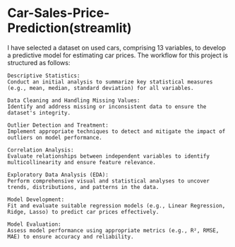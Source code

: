 # Car-Sales-Price-Prediction(streamlit)

I have selected a dataset on used cars, comprising 13 variables, to develop a predictive model for estimating car prices. The workflow for this project is structured as follows:

    Descriptive Statistics:
    Conduct an initial analysis to summarize key statistical measures (e.g., mean, median, standard deviation) for all variables.

    Data Cleaning and Handling Missing Values:
    Identify and address missing or inconsistent data to ensure the dataset's integrity.

    Outlier Detection and Treatment:
    Implement appropriate techniques to detect and mitigate the impact of outliers on model performance.

    Correlation Analysis:
    Evaluate relationships between independent variables to identify multicollinearity and ensure feature relevance.

    Exploratory Data Analysis (EDA):
    Perform comprehensive visual and statistical analyses to uncover trends, distributions, and patterns in the data.

    Model Development:
    Fit and evaluate suitable regression models (e.g., Linear Regression, Ridge, Lasso) to predict car prices effectively.

    Model Evaluation:
    Assess model performance using appropriate metrics (e.g., R², RMSE, MAE) to ensure accuracy and reliability.
